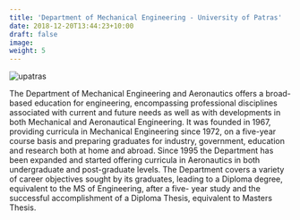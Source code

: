 ```yaml
---
title: 'Department of Mechanical Engineering - University of Patras'
date: 2018-12-20T13:44:23+10:00
draft: false
image:
weight: 5
---
```


![upatras](/images/logo/scaled/upatras_mechanical_logo.png)

The Department of Mechanical Engineering and Aeronautics offers a broad-based education for engineering, encompassing professional disciplines associated with current and future needs as well as with developments in both Mechanical and Aeronautical Engineering.
It was founded in 1967, providing curricula in Mechanical Engineering since 1972, on a five-year course basis and preparing graduates for industry, government, education and research both at home and abroad.
Since 1995 the Department has been expanded and started offering curricula in Aeronautics in both undergraduate and post-graduate levels.
The Department covers a variety of career objectives sought by its graduates, leading to a Diploma degree, equivalent to the MS of Engineering, after a five- year study and the successful accomplishment of a Diploma Thesis, equivalent to Masters Thesis.